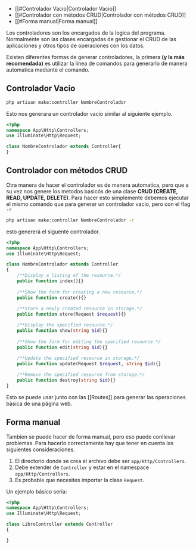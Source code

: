- [[#Controlador Vacio|Controlador Vacio]]
- [[#Controlador con métodos CRUD|Controlador con métodos CRUD]]
- [[#Forma manual|Forma manual]]


Los controladores son los encargados de la logica del programa. Normalmente son las clases encargadas de gestionar el CRUD de las aplicaciones y otros tipos de operaciones con los datos.

Existen diferentes formas de generar controladores, la primera **(y la más recomendada)** es utilizar la linea de comandos para generarlo de manera automatica mediante el comando.

## Controlador Vacio 

``` bash
php artisan make:controller NombreControlador
```

Esto nos generara un controlador vacío similar al siguiente ejemplo.

``` php
<?php
namespace App\Http\Controllers;
use Illuminate\Http\Request;

class NombreControlador extends Controller{
}
```

## Controlador con métodos CRUD

Otra manera de hacer el controlador es de manera automatica, pero que a su vez nos genere los metodos basicós de una clase **CRUD (CREATE, READ, UPDATE, DELETE)**.
Para hacer esto simplemente debemos ejecutar el mismo comando que para generar un controlador  vacio, pero con el flag `-r`

``` bash
php artisan make:controller NombreControlador -r
```

esto genererá el siguente controlador. 

``` php
<?php
namespace App\Http\Controllers;
use Illuminate\Http\Request;

class NombreControlador extends Controller
{
    /**Display a listing of the resource.*/
    public function index(){}
    
    /**Show the form for creating a new resource.*/
    public function create(){}
    
    /**Store a newly created resource in storage.*/
    public function store(Request $request){}

    /**Display the specified resource.*/
    public function show(string $id){}
    
    /**Show the form for editing the specified resource.*/
    public function edit(string $id){}
    
    /**Update the specified resource in storage.*/
    public function update(Request $request, string $id){}

    /**Remove the specified resource from storage.*/
    public function destroy(string $id){}
}
```

Esto se puede usar junto con las [[Routes]] para generar las operaciones bàsica de una página web.

## Forma manual

Tambien se puede hacer de forma manual, pero eso puede conllevar problemas. Para hacerlo correctamente hay que tener en cuenta las siguientes consideraciones.
1. El directorio donde se crea el archivo debe ser `app/Http/Controllers`.
2. Debe extender de `Controller` y estar en el namespace  `app/Http/Controllers`.
3. Es probable que necesites importar la clase `Request`.

Un ejemplo básico sería:
``` php
<?php
namespace App\Http\Controllers;
use Illuminate\Http\Request;

class LibroController extends Controller
{

}
```
